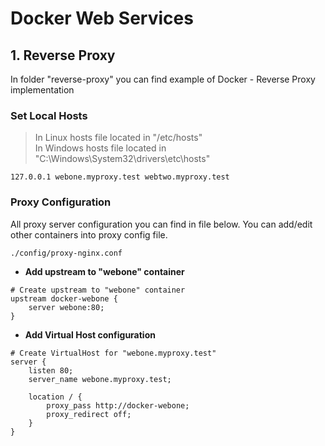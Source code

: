 # Docker Web Services


## 1. Reverse Proxy
In folder "reverse-proxy" you can find example of Docker - Reverse Proxy implementation

### Set Local Hosts
> In Linux hosts file located in "/etc/hosts"<br/>
> In Windows hosts file located in "C:\Windows\System32\drivers\etc\hosts"<br/>
```
127.0.0.1 webone.myproxy.test webtwo.myproxy.test
```

### Proxy Configuration
All proxy server configuration you can find in file below.
You can add/edit other containers into proxy config file.
```
./config/proxy-nginx.conf
```

- **Add upstream to "webone" container**
```
# Create upstream to "webone" container
upstream docker-webone {
    server webone:80;
}
```

- **Add Virtual Host configuration**
```
# Create VirtualHost for "webone.myproxy.test"
server {
    listen 80;
    server_name webone.myproxy.test;

    location / {
        proxy_pass http://docker-webone;
        proxy_redirect off;
    }
}
```
